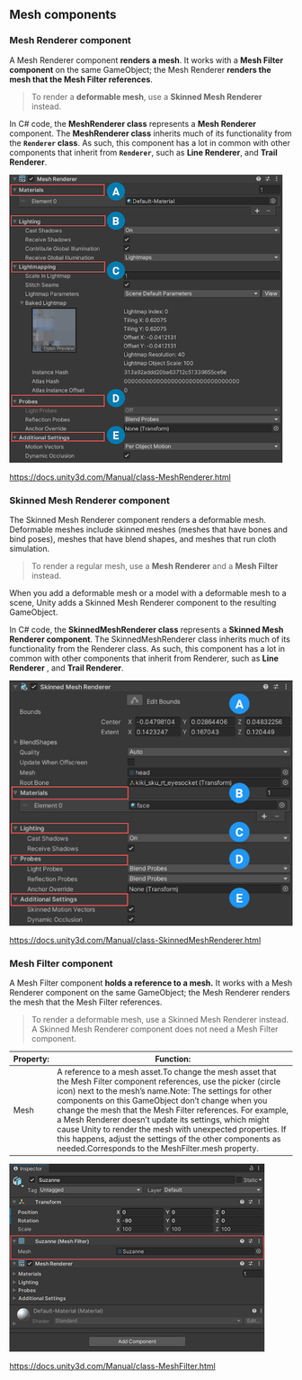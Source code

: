 ## Mesh components

### Mesh Renderer component
A Mesh Renderer component **renders a mesh**. It works with a **Mesh Filter component** on the same GameObject; the Mesh Renderer **renders the mesh that the Mesh Filter references**.

> To render a **deformable mesh**, use a **Skinned Mesh Renderer** instead.

In C# code, the **MeshRenderer class** represents a **Mesh Renderer** component. The **MeshRenderer class** inherits much of its functionality from the **`Renderer` class**. As such, this component has a lot in common with other components that inherit from **`Renderer`**, such as **Line Renderer**, and **Trail Renderer**.



![](./img/class-MeshRenderer-0.png)

https://docs.unity3d.com/Manual/class-MeshRenderer.html


### Skinned Mesh Renderer component
The Skinned Mesh
 Renderer component renders a deformable mesh. Deformable meshes include skinned meshes (meshes that have bones and bind poses), meshes that have blend shapes, and meshes that run cloth simulation.

> To render a regular mesh, use a **Mesh Renderer** and a **Mesh Filter** instead.


When you add a deformable mesh or a model with a deformable mesh to a scene, Unity adds a Skinned Mesh Renderer component to the resulting GameObject.

In C# code, the **SkinnedMeshRenderer class** represents a **Skinned Mesh Renderer component**. The SkinnedMeshRenderer class inherits much of its functionality from the Renderer class. As such, this component has a lot in common with other components that inherit from Renderer, such as **Line Renderer**
, and **Trail Renderer**.


![](./img/skinned-mesh-renderer-inspector.png)

https://docs.unity3d.com/Manual/class-SkinnedMeshRenderer.html

### Mesh Filter component

A Mesh Filter component **holds a reference to a mesh.** It works with a Mesh Renderer
 component on the same GameObject; the Mesh Renderer renders the mesh that the Mesh Filter references.

> To render a deformable mesh, use a Skinned Mesh Renderer instead. A Skinned Mesh Renderer component does not need a Mesh Filter component.

| Property: | Function: |
| --- | --- |
| Mesh | A reference to a mesh asset.To change the mesh asset that the Mesh Filter component references, use the picker (circle icon) next to the mesh’s name.Note: The settings for other components on this GameObject don’t change when you change the mesh that the Mesh Filter references. For example, a Mesh Renderer doesn’t update its settings, which might cause Unity to render the mesh with unexpected properties. If this happens, adjust the settings of the other components as needed.Corresponds to the MeshFilter.mesh property. |

![](./img/Inspector-MeshFilter.png)

https://docs.unity3d.com/Manual/class-MeshFilter.html



